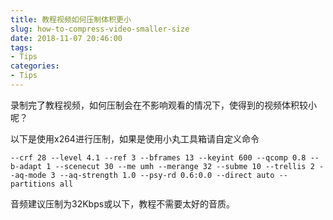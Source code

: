 ```yaml
---
title: 教程视频如何压制体积更小
slug: how-to-compress-video-smaller-size
date: 2018-11-07 20:46:00
tags:
- Tips
categories:
- Tips
---
```



录制完了教程视频，如何压制会在不影响观看的情况下，使得到的视频体积较小呢？

<!--more-->

以下是使用x264进行压制，如果是使用小丸工具箱请自定义命令

```
--crf 28 --level 4.1 --ref 3 --bframes 13 --keyint 600 --qcomp 0.8 --b-adapt 1 --scenecut 30 --me umh --merange 32 --subme 10 --trellis 2 --aq-mode 3 --aq-strength 1.0 --psy-rd 0.6:0.0 --direct auto --partitions all
```

音频建议压制为32Kbps或以下，教程不需要太好的音质。
